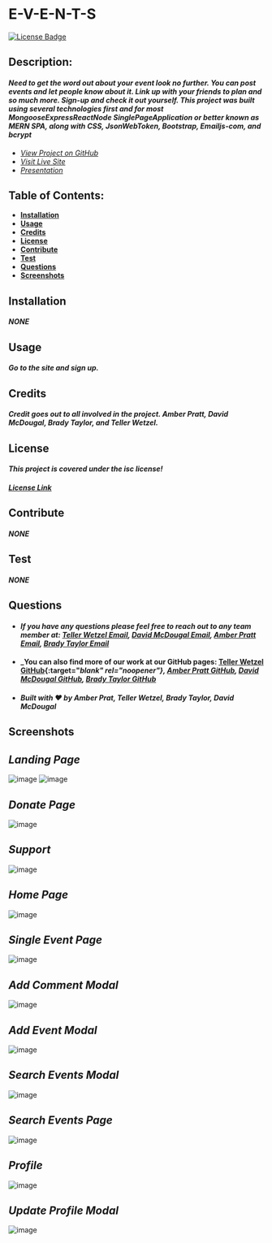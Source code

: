 # E-V-E-N-T-S

[![License Badge](https://img.shields.io/badge/license-ISC-blue.svg)](#license)

## Description:

#### _Need to get the word out about your event look no further. You can post events and let people know about it. Link up with your friends to plan and so much more. Sign-up and check it out yourself. This project was built using several technologies first and for most MongooseExpressReactNode SinglePageApplication or better known as MERN SPA, along with CSS, JsonWebToken, Bootstrap, Emailjs-com, and bcrypt_

- _[View Project on GitHub](https://github.com/teller35/project-events)_
- _[Visit Live Site](https://e-v-e-n-t-s.herokuapp.com/)_
- _[Presentation](https://docs.google.com/presentation/d/1dLo5CP-Z91Y-qnYMoQDcR5tztTPJFEvc2M-lkU6BLPk/edit?usp=sharing)_

## Table of Contents:

- [**Installation**](#installation)
- [**Usage**](#usage)
- [**Credits**](#credits)
- [**License**](#license)
- [**Contribute**](#contribute)
- [**Test**](#test)
- [**Questions**](#questions)
- [**Screenshots**](#screenshots)

## Installation

#### _NONE_

## Usage

#### _Go to the site and sign up._

## Credits

#### _Credit goes out to all involved in the project. Amber Pratt, David McDougal, Brady Taylor, and Teller Wetzel._

## License

#### _This project is covered under the isc license!_

#### _[License Link](https://choosealicense.com/licenses/isc)_

## Contribute

#### _NONE_

## Test

#### _NONE_

## Questions

- #### _If you have any questions please feel free to reach out to any team member at: <a href='mailto:tellerwetzel@yahoo.com'></i>Teller Wetzel Email</a>, <a href='mailto:david.mcdougal00@gmail.com;'></i>David McDougal Email</a>, <a href='mailto: apratt7891@gmail.com;'></i>Amber Pratt Email</a>, <a href='mailto:baetay03@gmail.com'></i>Brady Taylor Email</a>_
- #### _You can also find more of our work at our GitHub pages: [Teller Wetzel GitHub](https://github.com/teller35){:target="_blank" rel="noopener"}, [Amber Pratt GitHub](https://github.com/apratt7891), [David McDougal GitHub](https://github.com/davsav16), [Brady Taylor GitHub](https://github.com/OSSATMTeamjc18)_
- #### _Built with ❤️ by Amber Prat, Teller Wetzel, Brady Taylor, David McDougal_

## Screenshots

## _Landing Page_
![image](https://user-images.githubusercontent.com/79383305/129789362-4ffb8ea1-8d72-4d58-b022-9c37d2fa5b36.png)
![image](https://user-images.githubusercontent.com/79383305/129789373-00686292-20cd-4e4e-8af0-30d3b2e94aa4.png)

## _Donate Page_
![image](https://user-images.githubusercontent.com/79383305/129789431-dde8b3c5-1863-4982-a405-35946bb00dfb.png)

## _Support_
![image](https://user-images.githubusercontent.com/79383305/129789283-22b211ae-9e83-4fb7-b8d6-b324200e7c9a.png)

## _Home Page_
![image](https://user-images.githubusercontent.com/79383305/129789608-b1cc89f7-e965-4cdb-bcd9-2dca99304281.png)

## _Single Event Page_
![image](https://user-images.githubusercontent.com/79383305/129789652-536ac9de-f504-4901-9fa2-7b60a501a8ea.png)

## _Add Comment Modal_
![image](https://user-images.githubusercontent.com/79383305/129789675-1c2606c8-55d4-4a29-aec7-7794c45e6953.png)

## _Add Event Modal_
![image](https://user-images.githubusercontent.com/79383305/129789721-0f5699fe-ef4c-46b0-8425-6ef0e7e85e58.png)

## _Search Events Modal_
![image](https://user-images.githubusercontent.com/79383305/129789801-bf125e08-416f-46c9-a5bf-9350e27618e9.png)

## _Search Events Page_
![image](https://user-images.githubusercontent.com/79383305/129789840-d62f4619-dc2f-4c2d-ba43-f56cfaa6e50a.png)

## _Profile_
![image](https://user-images.githubusercontent.com/79383305/129789875-8a94139e-0124-4d7c-bade-db645791fe6d.png)

## _Update Profile Modal_
![image](https://user-images.githubusercontent.com/79383305/129789918-78a81c68-7c59-4a39-b257-4c87fc1fcdfa.png)
